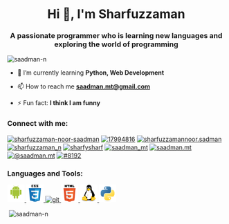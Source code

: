 <h1 align="center">Hi 👋, I'm Sharfuzzaman</h1>
<h3 align="center">A passionate programmer who is learning new languages and exploring the world of programming</h3>

<p align="left"> <img src="https://komarev.com/ghpvc/?username=saadman-n&label=Profile%20views&color=0e75b6&style=flat" alt="saadman-n" /> </p>

- 🌱 I’m currently learning **Python, Web Development**

- 📫 How to reach me **saadman.mt@gmail.com**

- ⚡ Fun fact: **I think I am funny**

<h3 align="left">Connect with me:</h3>
<p align="left">
<a href="https://linkedin.com/in/sharfuzzaman-noor-saadman" target="blank"><img align="center" src="https://raw.githubusercontent.com/rahuldkjain/github-profile-readme-generator/master/src/images/icons/Social/linked-in-alt.svg" alt="sharfuzzaman-noor-saadman" height="30" width="40" /></a>
<a href="https://stackoverflow.com/users/17994816" target="blank"><img align="center" src="https://raw.githubusercontent.com/rahuldkjain/github-profile-readme-generator/master/src/images/icons/Social/stack-overflow.svg" alt="17994816" height="30" width="40" /></a>
<a href="https://fb.com/sharfuzzamannoor.sadman" target="blank"><img align="center" src="https://raw.githubusercontent.com/rahuldkjain/github-profile-readme-generator/master/src/images/icons/Social/facebook.svg" alt="sharfuzzamannoor.sadman" height="30" width="40" /></a>
<a href="https://instagram.com/sharfuzzaman_n" target="blank"><img align="center" src="https://raw.githubusercontent.com/rahuldkjain/github-profile-readme-generator/master/src/images/icons/Social/instagram.svg" alt="sharfuzzaman_n" height="30" width="40" /></a>
<a href="https://www.codechef.com/users/sharfysharf" target="blank"><img align="center" src="https://cdn.jsdelivr.net/npm/simple-icons@3.1.0/icons/codechef.svg" alt="sharfysharf" height="30" width="40" /></a>
<a href="https://www.hackerrank.com/saadman_mt" target="blank"><img align="center" src="https://raw.githubusercontent.com/rahuldkjain/github-profile-readme-generator/master/src/images/icons/Social/hackerrank.svg" alt="saadman_mt" height="30" width="40" /></a>
<a href="https://codeforces.com/profile/saadman.mt" target="blank"><img align="center" src="https://raw.githubusercontent.com/rahuldkjain/github-profile-readme-generator/master/src/images/icons/Social/codeforces.svg" alt="saadman.mt" height="30" width="40" /></a>
<a href="https://www.hackerearth.com/@saadman.mt" target="blank"><img align="center" src="https://raw.githubusercontent.com/rahuldkjain/github-profile-readme-generator/master/src/images/icons/Social/hackerearth.svg" alt="@saadman.mt" height="30" width="40" /></a>
<a href="https://discord.gg/#8192" target="blank"><img align="center" src="https://raw.githubusercontent.com/rahuldkjain/github-profile-readme-generator/master/src/images/icons/Social/discord.svg" alt="#8192" height="30" width="40" /></a>
</p>

<h3 align="left">Languages and Tools:</h3>
<p align="left"> <a href="https://developer.android.com" target="_blank" rel="noreferrer"> <img src="https://raw.githubusercontent.com/devicons/devicon/master/icons/android/android-original-wordmark.svg" alt="android" width="40" height="40"/> </a> <a href="https://www.w3schools.com/css/" target="_blank" rel="noreferrer"> <img src="https://raw.githubusercontent.com/devicons/devicon/master/icons/css3/css3-original-wordmark.svg" alt="css3" width="40" height="40"/> </a> <a href="https://git-scm.com/" target="_blank" rel="noreferrer"> <img src="https://www.vectorlogo.zone/logos/git-scm/git-scm-icon.svg" alt="git" width="40" height="40"/> </a> <a href="https://www.w3.org/html/" target="_blank" rel="noreferrer"> <img src="https://raw.githubusercontent.com/devicons/devicon/master/icons/html5/html5-original-wordmark.svg" alt="html5" width="40" height="40"/> </a> <a href="https://www.linux.org/" target="_blank" rel="noreferrer"> <img src="https://raw.githubusercontent.com/devicons/devicon/master/icons/linux/linux-original.svg" alt="linux" width="40" height="40"/> </a> <a href="https://www.python.org" target="_blank" rel="noreferrer"> <img src="https://raw.githubusercontent.com/devicons/devicon/master/icons/python/python-original.svg" alt="python" width="40" height="40"/> </a> </p>

<p>&nbsp;<img align="center" src="https://github-readme-stats.vercel.app/api?username=saadman-n&show_icons=true&locale=en" alt="saadman-n" /></p>
